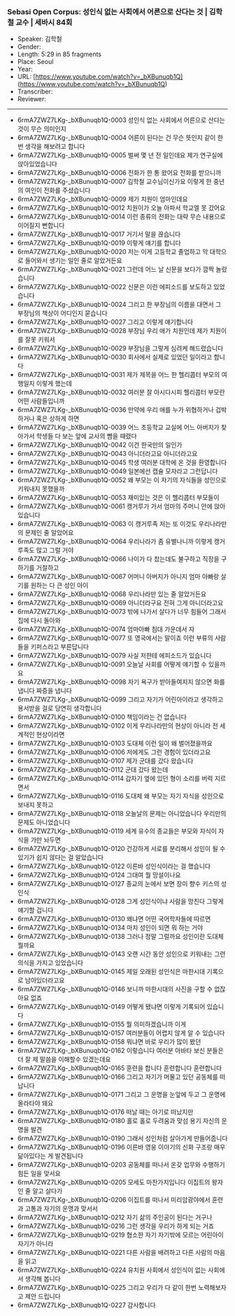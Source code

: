 ### Sebasi Open Corpus: 성인식 없는 사회에서 어른으로 산다는 것 | 김학철 교수 | 세바시 84회

- Speaker: 김학철
- Gender: 
- Length: 5:29 in 85 fragments
- Place: Seoul
- Year: 
- URL: [https://www.youtube.com/watch?v=_bXBunuqb1Q] (https://www.youtube.com/watch?v=_bXBunuqb1Q)
- Transcriber: 
- Reviewer: 

---

- 6rmA7ZWZ7LKg-_bXBunuqb1Q-0003 성인식 없는 사회에서 어른으로 산다는 것이 무슨 의미인지
- 6rmA7ZWZ7LKg-_bXBunuqb1Q-0004 어른이 된다는 건 무슨 뜻인지 같이 한 번 생각을 해보려고 합니다
- 6rmA7ZWZ7LKg-_bXBunuqb1Q-0005 벌써 몇 년 전 일인데요 제가 연구실에 앉아있었습니다
- 6rmA7ZWZ7LKg-_bXBunuqb1Q-0006 전화가 한 통 왔어요 전화를 받으니까
- 6rmA7ZWZ7LKg-_bXBunuqb1Q-0007 김학철 교수님이신가요 이렇게 한 중년의 여인이 전화를 주셨습니다
- 6rmA7ZWZ7LKg-_bXBunuqb1Q-0009 제가 치원이 엄마인데요
- 6rmA7ZWZ7LKg-_bXBunuqb1Q-0012 치원이가 오늘 아파서 학교엘 못 갔어요
- 6rmA7ZWZ7LKg-_bXBunuqb1Q-0014 이런 종류의 전화는 대략 무슨 내용으로 이어질지 뻔합니다
- 6rmA7ZWZ7LKg-_bXBunuqb1Q-0017 거기서 말을 끊습니다
- 6rmA7ZWZ7LKg-_bXBunuqb1Q-0019 이렇게 얘기를 합니다
- 6rmA7ZWZ7LKg-_bXBunuqb1Q-0020 저는 이게 고등학교 졸업하고 막 대학으로 들어와서 생기는 일인 줄로 알았거든요
- 6rmA7ZWZ7LKg-_bXBunuqb1Q-0021 그런데 어느 날 신문을 보다가 깜짝 놀랐습니다
- 6rmA7ZWZ7LKg-_bXBunuqb1Q-0022 신문은 이런 에피소드를 보도하고 있었습니다
- 6rmA7ZWZ7LKg-_bXBunuqb1Q-0024 그리고 한 부장님의 이름을 대면서 그 부장님의 책상이 어디인지 묻습니다
- 6rmA7ZWZ7LKg-_bXBunuqb1Q-0027 그리고 이렇게 얘기합니다
- 6rmA7ZWZ7LKg-_bXBunuqb1Q-0028 부장님 우리 애가 치원인데 제가 치원이를 잘못 키워서
- 6rmA7ZWZ7LKg-_bXBunuqb1Q-0029 부장님을 그렇게 심려케 해드렸습니다
- 6rmA7ZWZ7LKg-_bXBunuqb1Q-0030 회사에서 실제로 있었던 일이라고 합니다
- 6rmA7ZWZ7LKg-_bXBunuqb1Q-0031 제가 제목을 어느 한 헬리콥터 부모의 여행일지 이렇게 했는데
- 6rmA7ZWZ7LKg-_bXBunuqb1Q-0032 여러분 잘 아시다시피 헬리콥터 부모란 어떤 사람들입니까
- 6rmA7ZWZ7LKg-_bXBunuqb1Q-0036 만약에 우리 애를 누가 위협하거나 겁박하거나 혹은 상하게 하면
- 6rmA7ZWZ7LKg-_bXBunuqb1Q-0039 어느 초등학교 교실에 어느 아버지가 찾아가서 학생들 다 보는 앞에 교사의 뺨을 때렸다
- 6rmA7ZWZ7LKg-_bXBunuqb1Q-0042 이건 한국만의 일인가
- 6rmA7ZWZ7LKg-_bXBunuqb1Q-0043 아니더라고요 아니더라고요
- 6rmA7ZWZ7LKg-_bXBunuqb1Q-0045 학생 여러분 대학에 온 것을 환영합니다
- 6rmA7ZWZ7LKg-_bXBunuqb1Q-0049 일본에선 캡슐 모자라고 그런답니다
- 6rmA7ZWZ7LKg-_bXBunuqb1Q-0052 왜 부모는 이 자기의 자식들을 성인으로 키워내지 못했을까
- 6rmA7ZWZ7LKg-_bXBunuqb1Q-0053 재미있는 것은 이 헬리콥터 부모들이
- 6rmA7ZWZ7LKg-_bXBunuqb1Q-0061 캥거루가 가서 엄마의 주머니 안에 앉아 있습니다
- 6rmA7ZWZ7LKg-_bXBunuqb1Q-0063 이 캥거루족 저는 또 이것도 우리나라만의 문제인 줄 알았어요
- 6rmA7ZWZ7LKg-_bXBunuqb1Q-0064 우리나라가 좀 유별나니까 이렇게 캥거루족도 많고 그럴 거야
- 6rmA7ZWZ7LKg-_bXBunuqb1Q-0066 나이가 다 찼는데도 불구하고 직장을 구하기를 거절하고
- 6rmA7ZWZ7LKg-_bXBunuqb1Q-0067 어머니 아버지가 아니지 엄마 아빠랑 살기를 원하는 다 큰 성인 아이
- 6rmA7ZWZ7LKg-_bXBunuqb1Q-0068 우리나라만 있는 줄 알았거든요
- 6rmA7ZWZ7LKg-_bXBunuqb1Q-0069 아니더라구요 전혀 그게 아니더라고요
- 6rmA7ZWZ7LKg-_bXBunuqb1Q-0073 밖에 나가서 살다가 너무 힘들어 그래서 집에 다시 돌아와
- 6rmA7ZWZ7LKg-_bXBunuqb1Q-0074 엄마아빠 침대 가운데서 자
- 6rmA7ZWZ7LKg-_bXBunuqb1Q-0077 또 영국에서는 말이죠 이런 부류의 사람들을 키퍼스라고 부른답니다
- 6rmA7ZWZ7LKg-_bXBunuqb1Q-0079 사실 저한테 에피소드가 있습니다
- 6rmA7ZWZ7LKg-_bXBunuqb1Q-0091 오늘날 사회를 어떻게 얘기할 수 있을까요
- 6rmA7ZWZ7LKg-_bXBunuqb1Q-0098 자기 욕구가 받아들여지지 않으면 화를 냅니다 짜증을 냅니다
- 6rmA7ZWZ7LKg-_bXBunuqb1Q-0099 그리고 자기가 어린아이라고 생각하고 용서받을 걸로 당연히 생각합니다
- 6rmA7ZWZ7LKg-_bXBunuqb1Q-0100 책임이라는 건 없습니다
- 6rmA7ZWZ7LKg-_bXBunuqb1Q-0102 이게 우리나라만의 현상이 아니라 전 세계적인 현상이라면
- 6rmA7ZWZ7LKg-_bXBunuqb1Q-0103 도대체 이런 일이 왜 벌어졌을까요
- 6rmA7ZWZ7LKg-_bXBunuqb1Q-0106 저에게도 그런 경험이 있더라고요
- 6rmA7ZWZ7LKg-_bXBunuqb1Q-0107 제가 군대를 갔다 왔습니다
- 6rmA7ZWZ7LKg-_bXBunuqb1Q-0112 군대 갔다 왔는데
- 6rmA7ZWZ7LKg-_bXBunuqb1Q-0114 갑자기 옆에 있던 형이 소리를 버럭 지르면서
- 6rmA7ZWZ7LKg-_bXBunuqb1Q-0116 도대체 왜 부모는 자기 자식을 성인으로 보내지 못하고
- 6rmA7ZWZ7LKg-_bXBunuqb1Q-0118 오늘날의 문제는 아니었습니다 우리만의 문제도 아니었습니다
- 6rmA7ZWZ7LKg-_bXBunuqb1Q-0119 세계 유수의 종교들은 부모와 자식이 자식을 가만 놔두면
- 6rmA7ZWZ7LKg-_bXBunuqb1Q-0120 건강하게 서로를 분리해서 성인이 될 수 있기가 쉽지 않다는 걸 알았습니다
- 6rmA7ZWZ7LKg-_bXBunuqb1Q-0122 이른바 성인식이라는 걸 했습니다
- 6rmA7ZWZ7LKg-_bXBunuqb1Q-0124 그대여 뭘 망설이나요
- 6rmA7ZWZ7LKg-_bXBunuqb1Q-0127 종교의 눈에서 보면 장미 향수 키스의 성인식
- 6rmA7ZWZ7LKg-_bXBunuqb1Q-0128 그게 성인식이냐 사람을 망친다 그렇게 얘기할 겁니다
- 6rmA7ZWZ7LKg-_bXBunuqb1Q-0130 왜냐면 어떤 국어학자들에 따르면
- 6rmA7ZWZ7LKg-_bXBunuqb1Q-0134 마치 성인이 되면 뭐 하는 거야
- 6rmA7ZWZ7LKg-_bXBunuqb1Q-0138 그러나 정말 그럴까요 성인이란 도대체 뭘까요
- 6rmA7ZWZ7LKg-_bXBunuqb1Q-0143 오랜 시간 동안 성인으로 키워내는 그런 의식을 가지고 있었습니다
- 6rmA7ZWZ7LKg-_bXBunuqb1Q-0145 제일 오래된 성인식은 마한시대 기록으로 남아있더라고요
- 6rmA7ZWZ7LKg-_bXBunuqb1Q-0146 보니까 마한시대의 사진을 구할 수 없잖아요 없죠
- 6rmA7ZWZ7LKg-_bXBunuqb1Q-0149 어떻게 됐냐면 이렇게 기록되어 있습니다
- 6rmA7ZWZ7LKg-_bXBunuqb1Q-0155 뭘 의미하겠습니까 이게
- 6rmA7ZWZ7LKg-_bXBunuqb1Q-0157 여러분들이 어렵지 않게 알 수 있습니다
- 6rmA7ZWZ7LKg-_bXBunuqb1Q-0158 뭐냐면 바로 우리가 많이 봤던
- 6rmA7ZWZ7LKg-_bXBunuqb1Q-0162 이렇습니다 여러분 아바타 보신 분들은 더 잘 제 말씀을 이해할수 있겠는데요
- 6rmA7ZWZ7LKg-_bXBunuqb1Q-0165 훈련을 합니다 훈련합니다 훈련합니다
- 6rmA7ZWZ7LKg-_bXBunuqb1Q-0166 그리고 자기가 머물고 있던 공동체를 떠납니다
- 6rmA7ZWZ7LKg-_bXBunuqb1Q-0171 그리고 그 운명을 눈앞에 두고 그 운명에 올라타야 돼요
- 6rmA7ZWZ7LKg-_bXBunuqb1Q-0176 떠날 때는 아기로 떠났지만
- 6rmA7ZWZ7LKg-_bXBunuqb1Q-0180 홀로 홀로 두려움과 맞섬 용기 자신의 운명을 발견
- 6rmA7ZWZ7LKg-_bXBunuqb1Q-0190 그래서 성인처럼 살아가게 만들어줍니다
- 6rmA7ZWZ7LKg-_bXBunuqb1Q-0196 이른바 영웅 이야기의 신화 구조랑 매우 닮아있다는 게 발견됩니다
- 6rmA7ZWZ7LKg-_bXBunuqb1Q-0203 공동체를 떠나서 온갖 업무와 수행하기 힘든 일을 맞서요
- 6rmA7ZWZ7LKg-_bXBunuqb1Q-0205 모세도 마찬가지입니다 이집트의 왕자인 줄 알고 살다가
- 6rmA7ZWZ7LKg-_bXBunuqb1Q-0206 이집트를 떠나서 미리암광야에서 훈련과 고통과 자기의 운명과 맞서서
- 6rmA7ZWZ7LKg-_bXBunuqb1Q-0212 자기 삶의 주인공이 된다는 거구나
- 6rmA7ZWZ7LKg-_bXBunuqb1Q-0216 그런 생각을 우리가 하게 되는 거죠
- 6rmA7ZWZ7LKg-_bXBunuqb1Q-0219 협소한 자기 자기밖에 모르는 어린아이 자기가 아니라
- 6rmA7ZWZ7LKg-_bXBunuqb1Q-0221 다른 사람을 배려하고 다른 사람의 마음을 읽고
- 6rmA7ZWZ7LKg-_bXBunuqb1Q-0224 유치원 사회에서 성인식이 없는 사회에서 생각해 봅니다
- 6rmA7ZWZ7LKg-_bXBunuqb1Q-0225 그리고 우리가 다 같이 한번 노력해보자고 제안 드립니다
- 6rmA7ZWZ7LKg-_bXBunuqb1Q-0227 감사합니다
